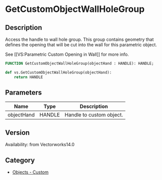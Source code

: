 # GetCustomObjectWallHoleGroup

## Description
Access the handle to wall hole group. This group contains geometry that defines the opening that will be cut into the wall for this parametric object.

See [[VS:Parametric Custom Opening in Wall]] for more info.

```pascal
FUNCTION GetCustomObjectWallHoleGroup(objectHand : HANDLE): HANDLE;
```

```python
def vs.GetCustomObjectWallHoleGroup(objectHand):
    return HANDLE
```

## Parameters
|Name|Type|Description|
|---|---|---|
|objectHand|HANDLE|Handle to custom object.|

## Version
Availability: from Vectorworks14.0

## Category
* [Objects - Custom](../Categories/Objects%20-%20Custom.md)
